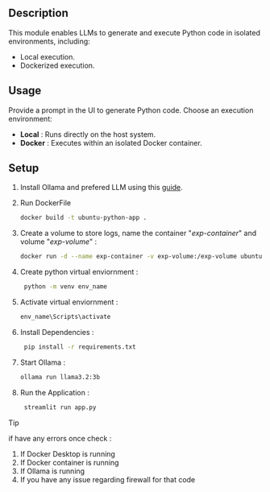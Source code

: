 ## Description

This module enables LLMs to generate and execute Python code in isolated environments, including:

* Local execution.
* Dockerized execution.

## Usage
Provide a prompt in the UI to generate Python code.
Choose an execution environment:
* **Local** : Runs directly on the host system.
* **Docker** : Executes within an isolated Docker container.

## Setup

1. Install Ollama and prefered LLM using this [guide](https://github.com/Shishir-grez/AI-Sandbox/blob/main/Ollama.md).

2. Run DockerFile 
   ```bash
   docker build -t ubuntu-python-app .
   ```
3. Create a volume to store logs, name the container "*exp-container*" and volume "*exp-volume*" :
    ```bash
    docker run -d --name exp-container -v exp-volume:/exp-volume ubuntu-python-app
    ```
4. Create python virtual enviornment :
   ```bash
    python -m venv env_name
   ```
5. Activate virtual enviornment :
   ```bash
   env_name\Scripts\activate
   ```
6. Install Dependencies : 
   ```bash
    pip install -r requirements.txt
   ```
7. Start Ollama : 
   ```bash
   ollama run llama3.2:3b
   ```
8. Run the Application :
   ```bash
    streamlit run app.py
   ```

>[!Tip]
> 
> if have any errors once check : 
>
> 1. If Docker Desktop is running 
> 2. If Docker container is running
> 3. If Ollama is running
> 4. If you have any issue regarding firewall for that code
